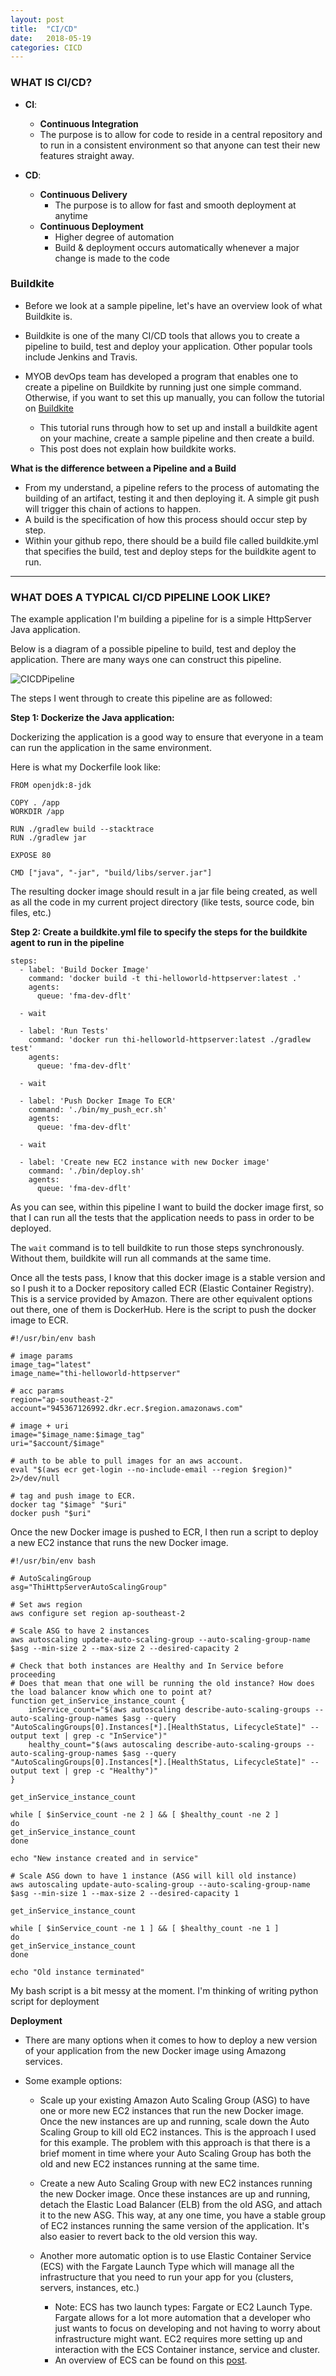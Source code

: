 ```yaml
---
layout: post
title:  "CI/CD"
date:   2018-05-19
categories: CICD
---
```


### WHAT IS CI/CD?

* **CI**: 
	* **Continuous Integration**
	* The purpose is to allow for code to reside in a central repository and to run in a consistent environment so that anyone can test their new features straight away.

* **CD**: 
	* **Continuous Delivery**
		* The purpose is to allow for fast and smooth deployment at anytime
	* **Continuous Deployment**
		* Higher degree of automation
		* Build & deployment occurs automatically whenever a major change is made to the code 

### Buildkite

* Before we look at a sample pipeline, let's have an overview look of what Buildkite is.

* Buildkite is one of the many CI/CD tools that allows you to create a pipeline to build, test and deploy your application. Other popular tools include Jenkins and Travis. 

* MYOB devOps team has developed a program that enables one to create a pipeline on Buildkite by running just one simple command. Otherwise, if you want to set this up manually, you can follow the tutorial on [Buildkite](https://buildkite.com/docs/quickstart/getting-started)
	* This tutorial runs through how to set up and install a buildkite agent on your machine, create a sample pipeline and then create a build. 
	* This post does not explain how buildkite works.

**What is the difference between a Pipeline and a Build**

* From my understand, a pipeline refers to the process of automating the building of an artifact, testing it and then deploying it. A simple git push will trigger this chain of actions to happen. 
* A build is the specification of how this process should occur step by step.  
* Within your github repo, there should be a build file called buildkite.yml that specifies the build, test and deploy steps for the buildkite agent to run. 

-----

### WHAT DOES A TYPICAL CI/CD PIPELINE LOOK LIKE?

The example application I'm building a pipeline for is a simple HttpServer Java application.

Below is a diagram of a possible pipeline to build, test and deploy the application. There are many ways one can construct this pipeline. 

![CICDPipeline]({{"/images/CICDPipeline.jpg"|absolute.url}})

The steps I went through to create this pipeline are as followed:

**Step 1: Dockerize the Java application:**

Dockerizing the application is a good way to ensure that everyone in a team can run the application in the same environment.

Here is what my Dockerfile look like: 

```
FROM openjdk:8-jdk

COPY . /app
WORKDIR /app

RUN ./gradlew build --stacktrace
RUN ./gradlew jar

EXPOSE 80

CMD ["java", "-jar", "build/libs/server.jar"]
```

The resulting docker image should result in a jar file being created, as well as all the code in my current project directory (like tests, source code, bin files, etc.)

**Step 2: Create a buildkite.yml file to specify the steps for the buildkite agent to run in the pipeline**

```
steps:
  - label: 'Build Docker Image'
    command: 'docker build -t thi-helloworld-httpserver:latest .'
    agents:
      queue: 'fma-dev-dflt'

  - wait

  - label: 'Run Tests'
    command: 'docker run thi-helloworld-httpserver:latest ./gradlew test'
    agents:
      queue: 'fma-dev-dflt'

  - wait

  - label: 'Push Docker Image To ECR'
    command: './bin/my_push_ecr.sh'
    agents:
      queue: 'fma-dev-dflt'

  - wait

  - label: 'Create new EC2 instance with new Docker image'
    command: './bin/deploy.sh'
    agents:
      queue: 'fma-dev-dflt'
```

As you can see, within this pipeline I want to build the docker image first, so that I can run all the tests that the application needs to pass in order to be deployed. 

The ```wait``` command is to tell buildkite to run those steps synchronously. Without them, buildkite will run all commands at the same time.

Once all the tests pass, I know that this docker image is a stable version and so I push it to a Docker repository called ECR (Elastic Container Registry). This is a service provided by Amazon. There are other equivalent options out there, one of them is DockerHub. Here is the script to push the docker image to ECR.

```
#!/usr/bin/env bash

# image params
image_tag="latest"
image_name="thi-helloworld-httpserver"

# acc params
region="ap-southeast-2"
account="945367126992.dkr.ecr.$region.amazonaws.com"

# image + uri
image="$image_name:$image_tag"
uri="$account/$image"

# auth to be able to pull images for an aws account.
eval "$(aws ecr get-login --no-include-email --region $region)" 2>/dev/null

# tag and push image to ECR.
docker tag "$image" "$uri"
docker push "$uri"
```

Once the new Docker image is pushed to ECR, I then run a script to deploy a new EC2 instance that runs the new Docker image. 

```
#!/usr/bin/env bash

# AutoScalingGroup 
asg="ThiHttpServerAutoScalingGroup"

# Set aws region
aws configure set region ap-southeast-2

# Scale ASG to have 2 instances
aws autoscaling update-auto-scaling-group --auto-scaling-group-name $asg --min-size 2 --max-size 2 --desired-capacity 2

# Check that both instances are Healthy and In Service before proceeding
# Does that mean that one will be running the old instance? How does the load balancer know which one to point at?
function get_inService_instance_count {
	inService_count="$(aws autoscaling describe-auto-scaling-groups --auto-scaling-group-names $asg --query "AutoScalingGroups[0].Instances[*].[HealthStatus, LifecycleState]" --output text | grep -c "InService")"
	healthy_count="$(aws autoscaling describe-auto-scaling-groups --auto-scaling-group-names $asg --query "AutoScalingGroups[0].Instances[*].[HealthStatus, LifecycleState]" --output text | grep -c "Healthy")"
}

get_inService_instance_count

while [ $inService_count -ne 2 ] && [ $healthy_count -ne 2 ]
do
get_inService_instance_count
done

echo "New instance created and in service"

# Scale ASG down to have 1 instance (ASG will kill old instance)
aws autoscaling update-auto-scaling-group --auto-scaling-group-name $asg --min-size 1 --max-size 2 --desired-capacity 1

get_inService_instance_count

while [ $inService_count -ne 1 ] && [ $healthy_count -ne 1 ]
do
get_inService_instance_count
done

echo "Old instance terminated"
```
My bash script is a bit messy at the moment. I'm thinking of writing python script for deployment 

**Deployment**

* There are many options when it comes to how to deploy a new version of your application from the new Docker image using Amazong services. 

* Some example options:

	* Scale up your existing Amazon Auto Scaling Group (ASG) to have one or more new EC2 instances that run the new Docker image. Once the new instances are up and running, scale down the Auto Scaling Group to kill old EC2 instances. This is the approach I used for this example. The problem with this approach is that there is a brief moment in time where your Auto Scaling Group has both the old and new EC2 instances running at the same time. 

	* Create a new Auto Scaling Group with new EC2 instances running the new Docker image. Once these instances are up and running, detach the Elastic Load Balancer (ELB) from the old ASG, and attach it to the new ASG. This way, at any one time, you have a stable group of EC2 instances running the same version of the application. It's also easier to revert back to the old version this way. 
	
	* Another more automatic option is to use Elastic Container Service (ECS) with the Fargate Launch Type which will manage all the infrastructure that you need to run your app for you (clusters, servers, instances, etc.) 
		* Note: ECS has two launch types: Fargate or EC2 Launch Type. Fargate allows for a lot more automation that a developer who just wants to focus on developing and not having to worry about infrastructure might want. EC2 requires more setting up and interaction with the ECS Container instance, service and cluster. 
		* An overview of ECS can be found on this [post]().
	


